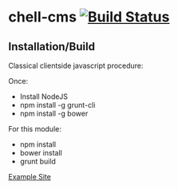 # chell-cms [![Build Status](https://travis-ci.org/mimacom/chell-cms.svg?branch=master)](https://travis-ci.org/mimacom/chell-cms)

Installation/Build
------------------
Classical clientside javascript procedure:
 
Once:
- Install NodeJS
- npm install -g grunt-cli
- npm install -g bower
 
For this module:
- npm install
- bower install
- grunt build

[Example Site](http://mimacom.github.io/chell-cms/example/example1.html)
